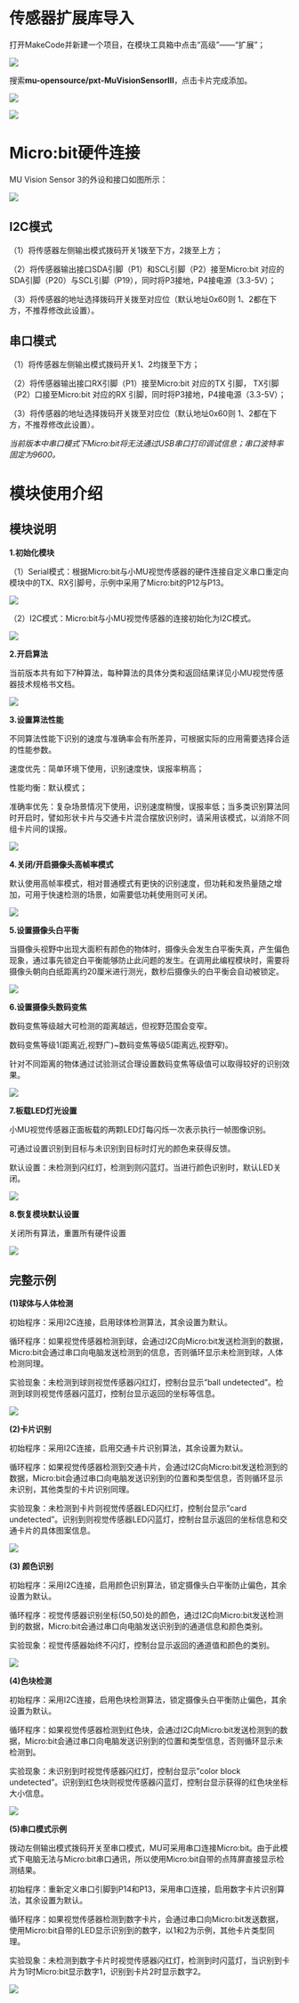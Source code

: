 # 传感器扩展库导入
打开MakeCode并新建一个项目，在模块工具箱中点击“高级”——“扩展”；

![](./images/MUVS3_Makecode_extension.png)

搜索**mu-opensource/pxt-MuVisionSensorIII**，点击卡片完成添加。

![](./images/MUVS3_Makecode_extension_MU.png)

![](./images/MUVS3_Makecode_imported.png)

# Micro:bit硬件连接

MU Vision Sensor 3的外设和接口如图所示：

![](./images/MUVS3_pinout.png)

## I2C模式

（1）将传感器左侧输出模式拨码开关1拨至下方，2拨至上方；

（2）将传感器输出接口SDA引脚（P1）和SCL引脚（P2）接至Micro:bit 对应的 SDA引脚（P20）与SCL引脚（P19），同时将P3接地，P4接电源（3.3-5V）；

（3）将传感器的地址选择拨码开关拨至对应位（默认地址0x60则 1、2都在下方，不推荐修改此设置）。

## 串口模式

（1）将传感器左侧输出模式拨码开关1、2均拨至下方；

（2）将传感器输出接口RX引脚（P1）接至Micro:bit 对应的TX 引脚， TX引脚（P2）口接至Micro:bit 对应的RX 引脚，同时将P3接地，P4接电源（3.3-5V）；

（3）将传感器的地址选择拨码开关拨至对应位（默认地址0x60则 1、2都在下方，不推荐修改此设置）。

*当前版本中串口模式下Micro:bit将无法通过USB串口打印调试信息；串口波特率固定为9600。*

# 模块使用介绍

## 模块说明

**1.初始化模块**

（1）Serial模式：根据Micro:bit与小MU视觉传感器的硬件连接自定义串口重定向模块中的TX、RX引脚号，示例中采用了Micro:bit的P12与P13。

![](./images/Makecode_block_serial_init.png)

（2）I2C模式：Micro:bit与小MU视觉传感器的连接初始化为I2C模式。

![](./images/Makecode_block_i2c_init.png)

**2.开启算法**

当前版本共有如下7种算法，每种算法的具体分类和返回结果详见小MU视觉传感器技术规格书文档。

![](./images/Makecode_block_enable_algorithm.png)

**3.设置算法性能**

不同算法性能下识别的速度与准确率会有所差异，可根据实际的应用需要选择合适的性能参数。

速度优先：简单环境下使用，识别速度快，误报率稍高；

性能均衡：默认模式；

准确率优先：复杂场景情况下使用，识别速度稍慢，误报率低；当多类识别算法同时开启时，譬如形状卡片与交通卡片混合摆放识别时，请采用该模式，以消除不同组卡片间的误报。

![](./images/Makecode_block_algorithm_performance.png)

**4.关闭/开启摄像头高帧率模式**

默认使用高帧率模式，相对普通模式有更快的识别速度，但功耗和发热量随之增加，可用于快速检测的场景，如需要低功耗使用则可关闭。

![](./images/Makecode_block_highFPS.png)

**5.设置摄像头白平衡**

当摄像头视野中出现大面积有颜色的物体时，摄像头会发生白平衡失真，产生偏色现象，通过事先锁定白平衡能够防止此问题的发生。在调用此编程模块时，需要将摄像头朝向白纸距离约20厘米进行测光，数秒后摄像头的白平衡会自动被锁定。

![](./images/Makecode_block_setWB.png)

**6.设置摄像头数码变焦**

数码变焦等级越大可检测的距离越远，但视野范围会变窄。

数码变焦等级1(距离近,视野广)~数码变焦等级5(距离远,视野窄)。

针对不同距离的物体通过试验测试合理设置数码变焦等级值可以取得较好的识别效果。

![](./images/Makecode_block_setzoom.png)

**7.板载LED灯光设置**

小MU视觉传感器正面板载的两颗LED灯每闪烁一次表示执行一帧图像识别。

可通过设置识别到目标与未识别到目标时灯光的颜色来获得反馈。

默认设置：未检测到闪红灯，检测到则闪蓝灯。当进行颜色识别时，默认LED关闭。

![](./images/Makecode_block_setLED.png)

**8.恢复模块默认设置**  

关闭所有算法，重置所有硬件设置

![](./images/Makecode_block_setdefault.png)

## 完整示例

**(1)球体与人体检测**

初始程序：采用I2C连接，启用球体检测算法，其余设置为默认。

循环程序：如果视觉传感器检测到球，会通过I2C向Micro:bit发送检测到的数据，Micro:bit会通过串口向电脑发送检测到的信息，否则循环显示未检测到球，人体检测同理。

实验现象：未检测到球则视觉传感器闪红灯，控制台显示”ball undetected”。检测到球则视觉传感器闪蓝灯，控制台显示返回的坐标等信息。

![](./images/Makecode_example_ball_detect.png)

**(2)卡片识别**

初始程序：采用I2C连接，启用交通卡片识别算法，其余设置为默认。

循环程序：如果视觉传感器检测到交通卡片，会通过I2C向Micro:bit发送检测到的数据，Micro:bit会通过串口向电脑发送识别到的位置和类型信息，否则循环显示未识别，其他类型的卡片识别同理。

实验现象：未检测到卡片则视觉传感器LED闪红灯，控制台显示”card undetected”。识别到则视觉传感器LED闪蓝灯，控制台显示返回的坐标信息和交通卡片的具体图案信息。

![](./images/Makecode_example_card_detect.png)

**(3) 颜色识别**

初始程序：采用I2C连接，启用颜色识别算法，锁定摄像头白平衡防止偏色，其余设置为默认。

循环程序：视觉传感器识别坐标(50,50)处的颜色，通过I2C向Micro:bit发送检测到的数据，Micro:bit会通过串口向电脑发送识别到的通道信息和颜色类别。

实验现象：视觉传感器始终不闪灯，控制台显示返回的通道值和颜色的类别。

![](./images/Makecode_example_color_recognition.png)

**(4)色块检测**

初始程序：采用I2C连接，启用色块检测算法，锁定摄像头白平衡防止偏色，其余设置为默认。

循环程序：如果视觉传感器检测到红色块，会通过I2C向Micro:bit发送检测到的数据，Micro:bit会通过串口向电脑发送识别到的位置和类型信息，否则循环显示未检测到。

实验现象：未识别到时视觉传感器闪红灯，控制台显示”color block undetected”。识别到红色块则视觉传感器闪蓝灯，控制台显示获得的红色块坐标大小信息。

![](./images/Makecode_example_color_block.png)

**(5)串口模式示例**

拨动左侧输出模式拨码开关至串口模式，MU可采用串口连接Micro:bit。由于此模式下电脑无法与Micro:bit串口通讯，所以使用Micro:bit自带的点阵屏直接显示检测结果。

初始程序：重新定义串口引脚到P14和P13，采用串口连接，启用数字卡片识别算法，其余设置为默认。

循环程序：如果视觉传感器检测到数字卡片，会通过串口向Micro:bit发送数据，使用Micro:bit自带的LED显示识别到的数字，以1和2为示例，其他卡片类型同理。

实验现象：未检测到数字卡片时视觉传感器闪红灯，检测到时闪蓝灯，当识别到卡片为1时Micro:bit显示数字1，识别到卡片2时显示数字2。

![](./images/Makecode_example_serial.png)
